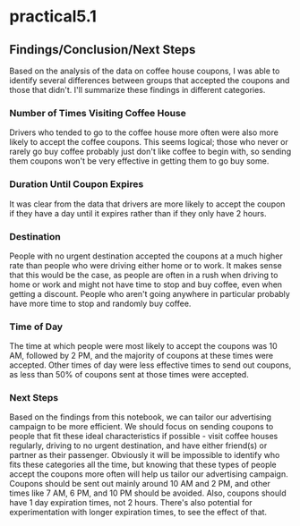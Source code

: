 # practical5.1

## Findings/Conclusion/Next Steps

Based on the analysis of the data on coffee house coupons, I was able to identify several differences between groups that accepted the coupons and those that didn't. I'll summarize these findings in different categories.

### Number of Times Visiting Coffee House

Drivers who tended to go to the coffee house more often were also more likely to accept the coffee coupons. This seems logical; those who never or rarely go buy coffee probably just don't like coffee to begin with, so sending them coupons won't be very effective in getting them to go buy some.

### Duration Until Coupon Expires

It was clear from the data that drivers are more likely to accept the coupon if they have a day until it expires rather than if they only have 2 hours.  

### Destination

People with no urgent destination accepted the coupons at a much higher rate than people who were driving either home or to work. It makes sense that this would be the case, as people are often in a rush when driving to home or work and might not have time to stop and buy coffee, even when getting a discount. People who aren't going anywhere in particular probably have more time to stop and randomly buy coffee. 

### Time of Day

The time at which people were most likely to accept the coupons was 10 AM, followed by 2 PM, and the majority of coupons at these times were accepted. Other times of day were less effective times to send out coupons, as less than 50% of coupons sent at those times were accepted. 

### Next Steps

Based on the findings from this notebook, we can tailor our advertising campaign to be more efficient. We should focus on sending coupons to people that fit these ideal characteristics if possible - visit coffee houses regularly, driving to no urgent destination, and have either friend(s) or partner as their passenger. Obviously it will be impossible to identify who fits these categories all the time, but knowing that these types of people accept the coupons more often will help us tailor our advertising campaign. Coupons should be sent out mainly around 10 AM and 2 PM, and other times like 7 AM, 6 PM, and 10 PM should be avoided. Also, coupons should have 1 day expiration times, not 2 hours. There's also potential for experimentation with longer expiration times, to see the effect of that.
